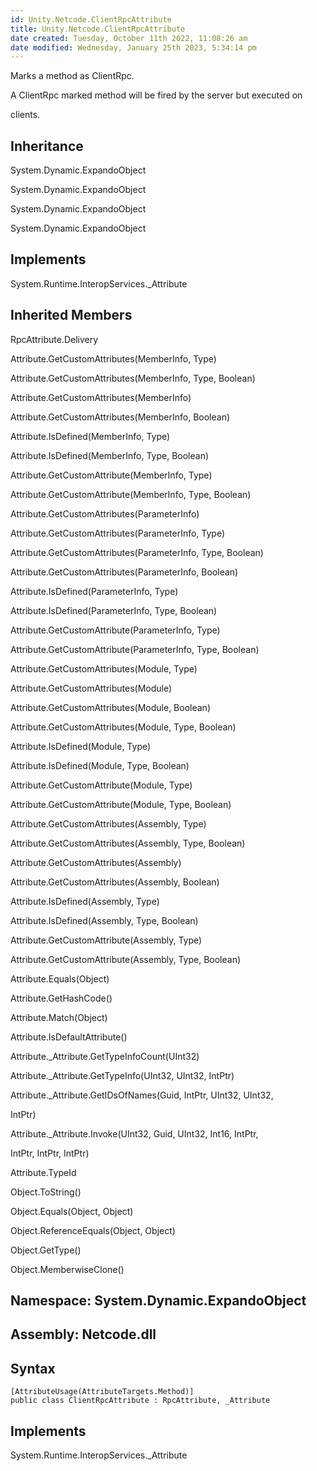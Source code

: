 ```yaml
---
id: Unity.Netcode.ClientRpcAttribute
title: Unity.Netcode.ClientRpcAttribute
date created: Tuesday, October 11th 2022, 11:08:26 am
date modified: Wednesday, January 25th 2023, 5:34:14 pm
---
```


<div class="markdown level0 summary">

Marks a method as ClientRpc.

A ClientRpc marked method will be fired by the server but executed on

clients.

</div>

<div class="markdown level0 conceptual">

</div>

<div class="inheritance">

## Inheritance

<div class="level0">

System.Dynamic.ExpandoObject

</div>

<div class="level1">

System.Dynamic.ExpandoObject

</div>

<div class="level2">

System.Dynamic.ExpandoObject

</div>

<div class="level3">

System.Dynamic.ExpandoObject

</div>

</div>

<div classs="implements">

## Implements

<div>

System.Runtime.InteropServices.\_Attribute

</div>

</div>

<div class="inheritedMembers">

## Inherited Members

<div>

RpcAttribute.Delivery

</div>

<div>

Attribute.GetCustomAttributes(MemberInfo, Type)

</div>

<div>

Attribute.GetCustomAttributes(MemberInfo, Type, Boolean)

</div>

<div>

Attribute.GetCustomAttributes(MemberInfo)

</div>

<div>

Attribute.GetCustomAttributes(MemberInfo, Boolean)

</div>

<div>

Attribute.IsDefined(MemberInfo, Type)

</div>

<div>

Attribute.IsDefined(MemberInfo, Type, Boolean)

</div>

<div>

Attribute.GetCustomAttribute(MemberInfo, Type)

</div>

<div>

Attribute.GetCustomAttribute(MemberInfo, Type, Boolean)

</div>

<div>

Attribute.GetCustomAttributes(ParameterInfo)

</div>

<div>

Attribute.GetCustomAttributes(ParameterInfo, Type)

</div>

<div>

Attribute.GetCustomAttributes(ParameterInfo, Type, Boolean)

</div>

<div>

Attribute.GetCustomAttributes(ParameterInfo, Boolean)

</div>

<div>

Attribute.IsDefined(ParameterInfo, Type)

</div>

<div>

Attribute.IsDefined(ParameterInfo, Type, Boolean)

</div>

<div>

Attribute.GetCustomAttribute(ParameterInfo, Type)

</div>

<div>

Attribute.GetCustomAttribute(ParameterInfo, Type, Boolean)

</div>

<div>

Attribute.GetCustomAttributes(Module, Type)

</div>

<div>

Attribute.GetCustomAttributes(Module)

</div>

<div>

Attribute.GetCustomAttributes(Module, Boolean)

</div>

<div>

Attribute.GetCustomAttributes(Module, Type, Boolean)

</div>

<div>

Attribute.IsDefined(Module, Type)

</div>

<div>

Attribute.IsDefined(Module, Type, Boolean)

</div>

<div>

Attribute.GetCustomAttribute(Module, Type)

</div>

<div>

Attribute.GetCustomAttribute(Module, Type, Boolean)

</div>

<div>

Attribute.GetCustomAttributes(Assembly, Type)

</div>

<div>

Attribute.GetCustomAttributes(Assembly, Type, Boolean)

</div>

<div>

Attribute.GetCustomAttributes(Assembly)

</div>

<div>

Attribute.GetCustomAttributes(Assembly, Boolean)

</div>

<div>

Attribute.IsDefined(Assembly, Type)

</div>

<div>

Attribute.IsDefined(Assembly, Type, Boolean)

</div>

<div>

Attribute.GetCustomAttribute(Assembly, Type)

</div>

<div>

Attribute.GetCustomAttribute(Assembly, Type, Boolean)

</div>

<div>

Attribute.Equals(Object)

</div>

<div>

Attribute.GetHashCode()

</div>

<div>

Attribute.Match(Object)

</div>

<div>

Attribute.IsDefaultAttribute()

</div>

<div>

Attribute.\_Attribute.GetTypeInfoCount(UInt32)

</div>

<div>

Attribute.\_Attribute.GetTypeInfo(UInt32, UInt32, IntPtr)

</div>

<div>

Attribute.\_Attribute.GetIDsOfNames(Guid, IntPtr, UInt32, UInt32,

IntPtr)

</div>

<div>

Attribute.\_Attribute.Invoke(UInt32, Guid, UInt32, Int16, IntPtr,

IntPtr, IntPtr, IntPtr)

</div>

<div>

Attribute.TypeId

</div>

<div>

Object.ToString()

</div>

<div>

Object.Equals(Object, Object)

</div>

<div>

Object.ReferenceEquals(Object, Object)

</div>

<div>

Object.GetType()

</div>

<div>

Object.MemberwiseClone()

</div>

</div>

## **Namespace**: System.Dynamic.ExpandoObject

## **Assembly**: Netcode.dll

## Syntax

``` lang-csharp
[AttributeUsage(AttributeTargets.Method)]
public class ClientRpcAttribute : RpcAttribute, _Attribute
```

## Implements

<div>

System.Runtime.InteropServices.\_Attribute

</div>

